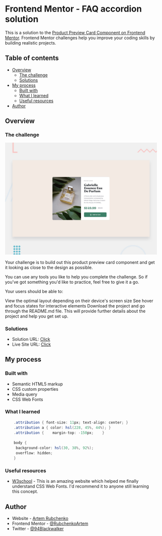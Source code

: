 # Frontend Mentor - FAQ accordion solution

This is a solution to the [Product Preview Card Component on Frontend Mentor](https://www.frontendmentor.io/challenges/product-preview-card-component-GO7UmttRfa). Frontend Mentor challenges help you improve your coding skills by building realistic projects. 

## Table of contents

- [Overview](#overview)
  - [The challenge](#the-challenge)
  - [Solutions](#solutions)
- [My process](#my-process)
  - [Built with](#built-with)
  - [What I learned](#what-i-learned)
  - [Useful resources](#useful-resources)
- [Author](#author)

## Overview

### The challenge

![](./design/desktop-preview.jpg)

Your challenge is to build out this product preview card component and get it looking as close to the design as possible.

You can use any tools you like to help you complete the challenge. So if you've got something you'd like to practice, feel free to give it a go.

Your users should be able to:

View the optimal layout depending on their device's screen size
See hover and focus states for interactive elements
Download the project and go through the README.md file. This will provide further details about the project and help you get set up.

### Solutions

- Solution URL: [Click](https://www.frontendmentor.io/solutions/faq-accordion-main-NGLtWzhxgk)
- Live Site URL: [Click](https://rubchenkoartem.github.io/faq-accordion-main-frontendmentor/)

## My process

### Built with

- Semantic HTML5 markup
- CSS custom properties
- Media query
- CSS Web Fonts

### What I learned

```CS
    .attribution { font-size: 11px; text-align: center; }
    .attribution a { color: hsl(228, 45%, 44%); }
    .attribution {    margin-top: -150px;    }
    
    body {
     background-color: hsl(30, 38%, 92%);  
     overflow: hidden;  
    }
```
### Useful resources

- [W3school](https://www.w3schools.com/css/css3_fonts.asp) - This is an amazing website which helped me finally understand CSS Web Fonts. I'd recommend it to anyone still learning this concept.

## Author

- Website - [Artem Rubchenko](https://github.com/RubchenkoArtem)
- Frontend Mentor - [@RubchenkoArtem](https://www.frontendmentor.io/profile/RubchenkoArtem)
- Twitter - [@94Blackwalker](https://x.com/94Blackwalker)
